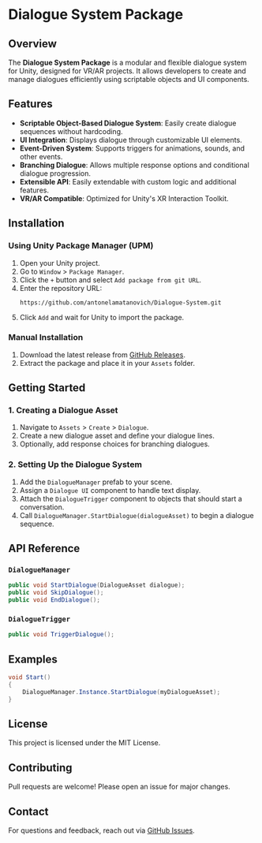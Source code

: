 # Dialogue System Package

## Overview
The **Dialogue System Package** is a modular and flexible dialogue system for Unity, designed for VR/AR projects. It allows developers to create and manage dialogues efficiently using scriptable objects and UI components.

## Features
- **Scriptable Object-Based Dialogue System**: Easily create dialogue sequences without hardcoding.
- **UI Integration**: Displays dialogue through customizable UI elements.
- **Event-Driven System**: Supports triggers for animations, sounds, and other events.
- **Branching Dialogue**: Allows multiple response options and conditional dialogue progression.
- **Extensible API**: Easily extendable with custom logic and additional features.
- **VR/AR Compatible**: Optimized for Unity's XR Interaction Toolkit.

## Installation

### Using Unity Package Manager (UPM)
1. Open your Unity project.
2. Go to `Window` > `Package Manager`.
3. Click the `+` button and select `Add package from git URL`.
4. Enter the repository URL: 
   ```
   https://github.com/antonelamatanovich/Dialogue-System.git
   ```
5. Click `Add` and wait for Unity to import the package.

### Manual Installation
1. Download the latest release from [GitHub Releases](https://github.com/antonelamatanovich/Dialogue-System/releases).
2. Extract the package and place it in your `Assets` folder.

## Getting Started
### 1. Creating a Dialogue Asset
1. Navigate to `Assets` > `Create` > `Dialogue`.
2. Create a new dialogue asset and define your dialogue lines.
3. Optionally, add response choices for branching dialogues.

### 2. Setting Up the Dialogue System
1. Add the `DialogueManager` prefab to your scene.
2. Assign a `Dialogue UI` component to handle text display.
3. Attach the `DialogueTrigger` component to objects that should start a conversation.
4. Call `DialogueManager.StartDialogue(dialogueAsset)` to begin a dialogue sequence.

## API Reference
### `DialogueManager`
```csharp
public void StartDialogue(DialogueAsset dialogue);
public void SkipDialogue();
public void EndDialogue();
```

### `DialogueTrigger`
```csharp
public void TriggerDialogue();
```

## Examples
```csharp
void Start()
{
    DialogueManager.Instance.StartDialogue(myDialogueAsset);
}
```

## License
This project is licensed under the MIT License.

## Contributing
Pull requests are welcome! Please open an issue for major changes.

## Contact
For questions and feedback, reach out via [GitHub Issues](https://github.com/antonelamatanovich/Dialogue-System/issues).
